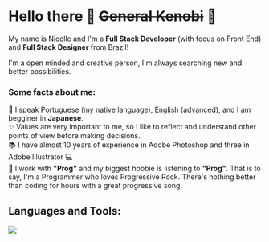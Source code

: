 # Hello there 👋 ~~General Kenobi~~ 🤖
<p align="left">My name is Nicolle and I'm a <strong>Full Stack Developer</strong> (with focus on Front End) and <strong>Full Stack Designer</strong> from Brazil!</p>
<p align="left">I'm a open minded and creative person, I'm always searching new and better possibilities.</p>

### Some facts about me:
<p align="left">
  💬  I speak Portuguese (my native language), English (advanced), and I am begginer in <strong>Japanese</strong>.<br>
  ✨  Values are very important to me, so I like to reflect and understand other points of view before making decisions.<br>
  📚  I have almost 10 years of experience in Adobe Photoshop and three in Adobe Illustrator 💻<br>
  🎸  I work with <strong>"Prog"</strong> and my biggest hobbie is listening to <strong>"Prog"</strong>. That is to say, I'm a Programmer who loves Progressive Rock. There's nothing better than coding for hours with a great progressive song!
</p>  

## Languages and Tools:

<img src="https://skillicons.dev/icons?i=react,js,ts,nodejs,mongodb,postgres,html,css,photoshop,illustrator,figma" /> 
